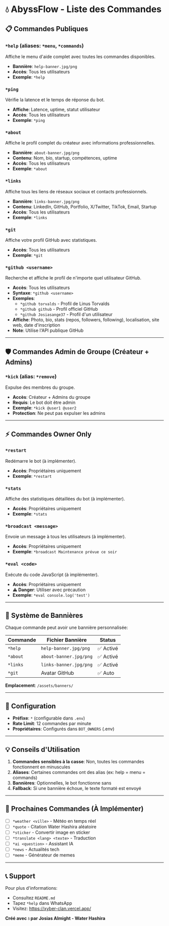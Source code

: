 # 💧 AbyssFlow - Liste des Commandes

## 📋 Commandes Publiques

### `*help` (aliases: `*menu`, `*commands`)
Affiche le menu d'aide complet avec toutes les commandes disponibles.
- **Bannière**: `help-banner.jpg/png`
- **Accès**: Tous les utilisateurs
- **Exemple**: `*help`

### `*ping`
Vérifie la latence et le temps de réponse du bot.
- **Affiche**: Latence, uptime, statut utilisateur
- **Accès**: Tous les utilisateurs
- **Exemple**: `*ping`

### `*about`
Affiche le profil complet du créateur avec informations professionnelles.
- **Bannière**: `about-banner.jpg/png`
- **Contenu**: Nom, bio, startup, compétences, uptime
- **Accès**: Tous les utilisateurs
- **Exemple**: `*about`

### `*links`
Affiche tous les liens de réseaux sociaux et contacts professionnels.
- **Bannière**: `links-banner.jpg/png`
- **Contenu**: LinkedIn, GitHub, Portfolio, X/Twitter, TikTok, Email, Startup
- **Accès**: Tous les utilisateurs
- **Exemple**: `*links`

### `*git`
Affiche votre profil GitHub avec statistiques.
- **Accès**: Tous les utilisateurs
- **Exemple**: `*git`

### `*github <username>`
Recherche et affiche le profil de n'importe quel utilisateur GitHub.
- **Accès**: Tous les utilisateurs
- **Syntaxe**: `*github <username>`
- **Exemples**: 
  - `*github torvalds` - Profil de Linus Torvalds
  - `*github github` - Profil officiel GitHub
  - `*github Josiasange37` - Profil d'un utilisateur
- **Affiche**: Photo, bio, stats (repos, followers, following), localisation, site web, date d'inscription
- **Note**: Utilise l'API publique GitHub

---

## 🛡️ Commandes Admin de Groupe (Créateur + Admins)

### `*kick` (alias: `*remove`)
Expulse des membres du groupe.
- **Accès**: Créateur + Admins du groupe
- **Requis**: Le bot doit être admin
- **Exemple**: `*kick @user1 @user2`
- **Protection**: Ne peut pas expulser les admins

---

## ⚡ Commandes Owner Only

### `*restart`
Redémarre le bot (à implémenter).
- **Accès**: Propriétaires uniquement
- **Exemple**: `*restart`

### `*stats`
Affiche des statistiques détaillées du bot (à implémenter).
- **Accès**: Propriétaires uniquement
- **Exemple**: `*stats`

### `*broadcast <message>`
Envoie un message à tous les utilisateurs (à implémenter).
- **Accès**: Propriétaires uniquement
- **Exemple**: `*broadcast Maintenance prévue ce soir`

### `*eval <code>`
Exécute du code JavaScript (à implémenter).
- **Accès**: Propriétaires uniquement
- **⚠️ Danger**: Utiliser avec précaution
- **Exemple**: `*eval console.log('test')`

---

## 🎨 Système de Bannières

Chaque commande peut avoir une bannière personnalisée:

| Commande | Fichier Bannière | Status |
|----------|------------------|--------|
| `*help` | `help-banner.jpg/png` | ✅ Activé |
| `*about` | `about-banner.jpg/png` | ✅ Activé |
| `*links` | `links-banner.jpg/png` | ✅ Activé |
| `*git` | Avatar GitHub | ✅ Auto |

**Emplacement**: `/assets/banners/`

---

## 🔧 Configuration

- **Préfixe**: `*` (configurable dans `.env`)
- **Rate Limit**: 12 commandes par minute
- **Propriétaires**: Configurés dans `BOT_OWNERS` (.env)

---

## 💡 Conseils d'Utilisation

1. **Commandes sensibles à la casse**: Non, toutes les commandes fonctionnent en minuscules
2. **Aliases**: Certaines commandes ont des alias (ex: help = menu = commands)
3. **Bannières**: Optionnelles, le bot fonctionne sans
4. **Fallback**: Si une bannière échoue, le texte formaté est envoyé

---

## 🚀 Prochaines Commandes (À Implémenter)

- [ ] `*weather <ville>` - Météo en temps réel
- [ ] `*quote` - Citation Water Hashira aléatoire
- [ ] `*sticker` - Convertir image en sticker
- [ ] `*translate <lang> <texte>` - Traduction
- [ ] `*ai <question>` - Assistant IA
- [ ] `*news` - Actualités tech
- [ ] `*meme` - Générateur de memes

---

## 📞 Support

Pour plus d'informations:
- Consultez `README.md`
- Tapez `*help` dans WhatsApp
- Visitez: https://xyber-clan.vercel.app/

**Créé avec 💧 par Josias Almight - Water Hashira**
